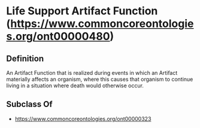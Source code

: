 # Life Support Artifact Function (https://www.commoncoreontologies.org/ont00000480)

## Definition
An Artifact Function that is realized during events in which an Artifact materially affects an organism, where this causes that organism to continue living in a situation where death would otherwise occur.

## Subclass Of
- https://www.commoncoreontologies.org/ont00000323

